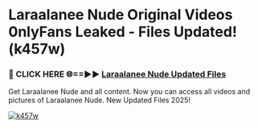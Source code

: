 # Laraalanee Nude Original Videos 0nlyFans Leaked - Files Updated! (k457w)

<h3>🔴 CLICK HERE 🌐==►► <a href="https://tinyurl.com/y5r63du9" rel="nofollow">Laraalanee Nude Updated Files</a></h3>

Get Laraalanee Nude and all content. Now you can access all videos and pictures of Laraalanee Nude. New Updated Files 2025!

[![k457w](https://i.imgur.com/UVo9nyh.gif)](https://tinyurl.com/y5r63du9)